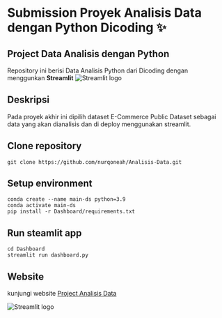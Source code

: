 # Submission Proyek Analisis Data dengan Python Dicoding ✨

## Project Data Analisis dengan Python

Repository ini berisi Data Analisis Python dari Dicoding dengan menggunkan **Streamlit** <img src="https://user-images.githubusercontent.com/7164864/217935870-c0bc60a3-6fc0-4047-b011-7b4c59488c91.png" alt="Streamlit logo"></img>

## Deskripsi

Pada proyek akhir ini dipilih dataset E-Commerce Public Dataset sebagai data yang akan dianalisis dan di deploy menggunakan streamlit.

## Clone repository

```
git clone https://github.com/nurqoneah/Analisis-Data.git
```

## Setup environment

```
conda create --name main-ds python=3.9
conda activate main-ds
pip install -r Dashboard/requirements.txt
```

## Run steamlit app

```
cd Dashboard
streamlit run dashboard.py
```

## Website
kunjungi website [Project Analisis Data](https://dashboardpy-kvcvpasxcuhc8fpntu9ayq.streamlit.app/)

<img src="D:\MAIN2\Analisis Data Dicoding\Dashboard-ss.png" alt="Streamlit logo"></img>

